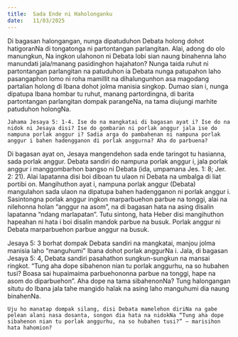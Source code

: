 ```yaml
---
title:  Sada Ende ni Haholonganku
date:   11/03/2025
---
```


Di bagasan halongangan, nunga dipatuduhon Debata holong dohot hatigoranNa di tongatonga ni partontangan parlangitan. Alai, adong do olo manungkun, Na ingkon ulahonon ni Debata lobi sian naung binahenna laho manundati jala/manang pasidinghon hajahaton? Nunga taida ruhut ni partontangan parlangitan na patuduhon ia Debata nunga patupahon laho pasangaphon lomo ni roha mamillit na dihalungunhon asa magodang partalian holong di Ibana dohot jolma manisia singkop. Dumao sian i, nunga dipatupa Ibana hombar tu ruhut, manang partordingna, di barita partontangan parlangitan dompak parangeNa, na tama diujungi marhite patuduhon holongNa.

`Jahama Jesaya 5: 1-4. Ise do na mangkatai di bagasan ayat i? Ise do na nidok ni Jesaya disi? Ise do gombaran ni porlak anggur jala ise do nampuna porlak anggur i? Sadia arga do pambahenan ni nampuna porlak anggur i bahen hadengganon di porlak anggurna? Aha do parbuena?`

Di bagasan ayat on, Jesaya mangendehon sada ende taringot tu hasianna, sada porlak anggur. Debata sandiri do nampuna porlak anggur i, jala porlak anggur i manggombarhon bangso ni Debata (ida, umpamana Jes. 1: 8; Jer. 2: 21). Alai lapatanna disi boi diboan tu ulaon ni Debata na umbalga di liat portibi on. Mangihuthon ayat i, nampuna porlak anggur (Debata) mangulahon sada ulaon na dipatupa bahen hadengganon ni porlak anggur i. Sasintongna porlak anggur ingkon marparbuehon parbue na tonggi, alai na nilehonna holan “anggur na asom”, na di bagasan hata na asing disalin lapatanna “ndang marlapatan”. Tutu sintong, hata Heber disi mangihuthon hapeahan ni hata i boi disalin mandok parbue na busuk. Porlak anggur ni Debata marparbuehon parbue anggur na busuk.

Jesaya 5: 3 borhat dompak Debata sandiri na mangkatai, manjou jolma manisia laho “manguhumi” Ibana dohot porlak anggurNa i. Jala, di bagasan Jesaya 5: 4, Debata sandiri pasahathon sungkun-sungkun na mansai ringkot. “Tung aha dope sibahenon nian tu porlak anggurhu, na so hubahen tusi? Boasa sai hupaimaima parbuehononna parbue na tonggi, hape na asom do diparbuehon”. Aha dope na tama sibahenonNa? Tung halongangan situtu do Ibana jala tahe mangido halak na asing laho manguhumi dia naung binahenNa.

`Uju ho manatap dompak silang, disi Debata mamelehon diriNa na gabe pelean alani nasa dosanta, songon dia hata na nidokNa “Tung aha dope sibahenon nian tu porlak anggurhu, na so hubahen tusi?” – marisihon hata hahomion?`